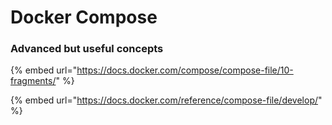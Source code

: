 # Docker Compose

### Advanced but useful concepts



{% embed url="https://docs.docker.com/compose/compose-file/10-fragments/" %}

{% embed url="https://docs.docker.com/reference/compose-file/develop/" %}
